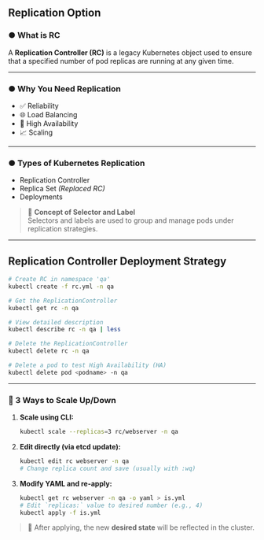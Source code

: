 ## Replication Option

### ● What is RC

A **Replication Controller (RC)** is a legacy Kubernetes object used to ensure that a specified number of pod replicas are running at any given time.

---

### ● Why You Need Replication

- ✅ Reliability  
- 🌐 Load Balancing  
- 🔁 High Availability  
- 📈 Scaling  

---

### ● Types of Kubernetes Replication

- Replication Controller
- Replica Set *(Replaced RC)*
- Deployments

> 🔎 **Concept of Selector and Label**  
Selectors and labels are used to group and manage pods under replication strategies.

---

## Replication Controller Deployment Strategy

```bash
# Create RC in namespace 'qa'
kubectl create -f rc.yml -n qa

# Get the ReplicationController
kubectl get rc -n qa

# View detailed description
kubectl describe rc -n qa | less

# Delete the ReplicationController
kubectl delete rc -n qa

# Delete a pod to test High Availability (HA)
kubectl delete pod <podname> -n qa
```

---

### 🔄 3 Ways to Scale Up/Down

1. **Scale using CLI:**
   ```bash
   kubectl scale --replicas=3 rc/webserver -n qa
   ```

2. **Edit directly (via etcd update):**
   ```bash
   kubectl edit rc webserver -n qa
   # Change replica count and save (usually with :wq)
   ```

3. **Modify YAML and re-apply:**
   ```bash
   kubectl get rc webserver -n qa -o yaml > is.yml
   # Edit `replicas:` value to desired number (e.g., 4)
   kubectl apply -f is.yml
   ```

> 📌 After applying, the new **desired state** will be reflected in the cluster.
